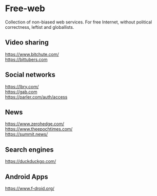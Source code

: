 # Free-web
Collection of non-biased web services. For free Internet, without political correctness, leftist and globallists.

## Video sharing
https://www.bitchute.com/<br/>
https://bittubers.com

## Social networks
https://lbry.com/<br/>
https://gab.com <br/>
https://parler.com/auth/access

## News
https://www.zerohedge.com/ <br/>
https://www.theepochtimes.com/ <br/>
https://summit.news/

## Search engines
https://duckduckgo.com/

## Android Apps
https://www.f-droid.org/
